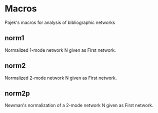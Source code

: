 # Macros

Pajek's macros for analysis of bibliographic networks

## norm1

Normalized 1-mode network N given as First network.

## norm2

Normalized 2-mode network N given as First network.

## norm2p

Newman's normalization of a 2-mode network N given as First network.
